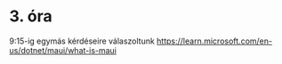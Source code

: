 # 3. óra
9:15-ig egymás kérdéseire válaszoltunk
https://learn.microsoft.com/en-us/dotnet/maui/what-is-maui
